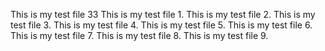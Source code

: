 This is my test file 33
This is my test file 1.
This is my test file 2.
This is my test file 3.
This is my test file 4.
This is my test file 5.
This is my test file 6.
This is my test file 7.
This is my test file 8.
This is my test file 9.
